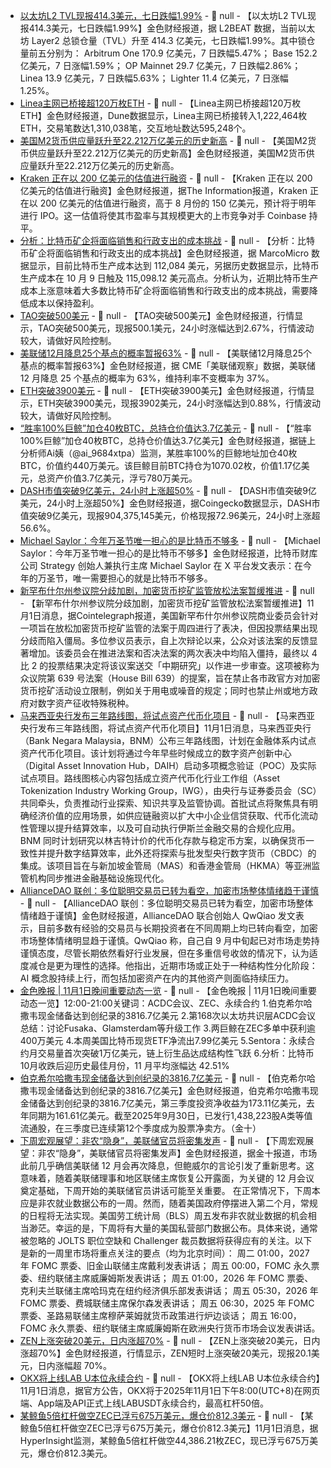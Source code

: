 - [以太坊L2 TVL现报414.3美元，七日跌幅1.99%]() - 📰 null - 【以太坊L2 TVL现报414.3美元，七日跌幅1.99%】金色财经报道，据 L2BEAT 数据，当前以太坊 Layer2 总锁仓量（TVL）升至 414.3 亿美元，七日跌幅1.99%。其中锁仓量前五分别为： 
Arbitrum One 170.9 亿美元，7 日跌幅5.47%； 
Base 152.2 亿美元，7 日涨幅1.59%； 
OP Mainnet 29.7 亿美元，7 日跌幅2.86%； 
Linea 13.9 亿美元，7 日跌幅5.63%； 
Lighter 11.4 亿美元，7 日涨幅1.25%。
- [Linea主网已桥接超120万枚ETH]() - 📰 null - 【Linea主网已桥接超120万枚ETH】金色财经报道，Dune数据显示，Linea主网已桥接转入1,222,464枚ETH，交易笔数达1,310,038笔，交互地址数达595,248个。
- [美国M2货币供应量跃升至22.212万亿美元的历史新高]() - 📰 null - 【美国M2货币供应量跃升至22.212万亿美元的历史新高】金色财经报道，美国M2货币供应量跃升至22.212万亿美元的历史新高。
- [Kraken 正在以 200 亿美元的估值进行融资](https://x.com/theinformation/status/1984655442400727480) - 📰 null - 【Kraken 正在以 200 亿美元的估值进行融资】金色财经报道，据The Information报道，Kraken 正在以 200 亿美元的估值进行融资，高于 8 月份的 150 亿美元，预计将于明年进行 IPO。这一估值将使其市盈率与其规模更大的上市竞争对手 Coinbase 持平。
- [分析：比特币矿企将面临销售和行政支出的成本挑战](https://en.macromicro.me/series/8194/bitcoin-production-total-cost) - 📰 null - 【分析：比特币矿企将面临销售和行政支出的成本挑战】金色财经报道，据 MarcoMicro 数据显示，目前比特币生产成本达到 112,084 美元，另据历史数据显示，比特币生产成本在 10 月 9 日触及 115,098.12 美元高点。分析认为，近期比特币生产成本上涨意味着大多数比特币矿企将面临销售和行政支出的成本挑战，需要降低成本以保持盈利。
- [TAO突破500美元]() - 📰 null - 【TAO突破500美元】金色财经报道，行情显示，TAO突破500美元，现报500.1美元，24小时涨幅达到2.67%，行情波动较大，请做好风险控制。
- [美联储12月降息25个基点的概率暂报63%]() - 📰 null - 【美联储12月降息25个基点的概率暂报63%】金色财经报道，据 CME「美联储观察」数据，美联储 12 月降息 25 个基点的概率为 63%，维持利率不变概率为 37%。
- [ETH突破3900美元]() - 📰 null - 【ETH突破3900美元】金色财经报道，行情显示，ETH突破3900美元，现报3902美元，24小时涨幅达到0.88%，行情波动较大，请做好风险控制。
- [“胜率100%巨鲸”加仓40枚BTC，总持仓价值达3.7亿美元](https://x.com/ai_9684xtpa/status/1984629595929546952) - 📰 null - 【“胜率100%巨鲸”加仓40枚BTC，总持仓价值达3.7亿美元】金色财经报道，据链上分析师Ai姨（@ai_9684xtpa）监测，某胜率100%的巨鲸地址加仓40枚BTC，价值约440万美元。该巨鲸目前BTC持仓为1070.02枚，价值1.17亿美元，总资产价值3.7亿美元，浮亏780万美元。
- [DASH市值突破9亿美元，24小时上涨超50%]() - 📰 null - 【DASH市值突破9亿美元，24小时上涨超50%】金色财经报道，据Coingecko数据显示，DASH市值突破9亿美元，现报904,375,145美元，价格现报72.96美元，24小时上涨超56.6%。
- [Michael Saylor：今年万圣节唯一担心的是比特币不够多](https://x.com/saylor/status/1984604707013460116) - 📰 null - 【Michael Saylor：今年万圣节唯一担心的是比特币不够多】金色财经报道，比特币财库公司 Strategy 创始人兼执行主席 Michael Saylor 在 X 平台发文表示：在今年的万圣节，唯一需要担心的就是比特币不够多。
- [新罕布什尔州参议院分歧加剧，加密货币挖矿监管放松法案暂缓推进](https://cointelegraph.com/news/new-hampshire-senate-stalls-crypto-mining-deregulation-bill-after-split-vote) - 📰 null - 【新罕布什尔州参议院分歧加剧，加密货币挖矿监管放松法案暂缓推进】11月1日消息，据Cointelegraph报道，美国新罕布什尔州参议院商业委员会针对一项旨在放松加密货币挖矿监管的法案于周四进行了表决，但因投票结果出现分歧而陷入僵局。多位参议员表示，自上次辩论以来，公众对该法案的反馈显著增加。该委员会在推进法案和否决法案的两次表决中均陷入僵持，最终以 4 比 2 的投票结果决定将该议案送交「中期研究」以作进一步审查。这项被称为众议院第 639 号法案（House Bill 639）的提案，旨在禁止各市政官方对加密货币挖矿活动设立限制，例如关于用电或噪音的规定；同时也禁止州或地方政府对数字资产征收特殊税种。
- [马来西亚央行发布三年路线图，将试点资产代币化项目](https://cointelegraph.com/news/malaysia-central-bank-roadmap-pilot-asset-tokenization) - 📰 null - 【马来西亚央行发布三年路线图，将试点资产代币化项目】11月1日消息，马来西亚央行（Bank Negara Malaysia，BNM）公布三年路线图，计划在金融体系内试点资产代币化项目。该计划将通过今年早些时候成立的数字资产创新中心（Digital Asset Innovation Hub，DAIH）启动多项概念验证（POC）及实际试点项目。路线图核心内容包括成立资产代币化行业工作组（Asset Tokenization Industry Working Group，IWG），由央行与证券委员会（SC）共同牵头，负责推动行业探索、知识共享及监管协调。首批试点将聚焦具有明确经济价值的应用场景，如供应链融资以扩大中小企业信贷获取、代币化流动性管理以提升结算效率，以及可自动执行伊斯兰金融交易的合规化应用。BNM 同时计划研究以林吉特计价的代币化存款与稳定币方案，以确保货币一致性并提升数字结算效率，此外还将探索与批发型央行数字货币（CBDC）的集成。该项目旨在与新加坡金管局（MAS）和香港金管局（HKMA）等亚洲监管机构同步推进金融基础设施现代化。
- [AllianceDAO 联创：多位聪明交易员已转为看空，加密市场整体情绪趋于谨慎](https://x.com/QwQiao/status/1984577185194050043) - 📰 null - 【AllianceDAO 联创：多位聪明交易员已转为看空，加密市场整体情绪趋于谨慎】金色财经报道，AllianceDAO 联合创始人 QwQiao 发文表示，目前多数有经验的交易员与长期投资者在不同周期上均已转向看空，加密市场整体情绪明显趋于谨慎。QwQiao 称，自己自 9 月中旬起已对市场走势持谨慎态度，尽管长期依然看好行业发展，但在多重信号收敛的情况下，认为适度减仓是更为理性的选择。他指出，近期市场或正处于一种结构性分化阶段：AI 概念股持续上行，而包括加密资产在内的其他资产则面临持续压力。
- [金色晚报 | 11月1日晚间重要动态一览]() - 📰 null - 【金色晚报 | 11月1日晚间重要动态一览】12:00-21:00关键词：ACDC会议、ZEC、永续合约 
1.伯克希尔哈撒韦现金储备达到创纪录的3816.7亿美元 
2.第168次以太坊共识层ACDC会议总结：讨论Fusaka、Glamsterdam等升级工作 
3.两巨鲸在ZEC多单中获利逾400万美元 
4.本周美国比特币现货ETF净流出7.99亿美元 
5.Sentora：永续合约月交易量首次突破1万亿美元，链上衍生品达成结构性飞跃 
6.分析：比特币10月收跌后迎历史最佳月份，11 月平均涨幅达 42.51%
- [伯克希尔哈撒韦现金储备达到创纪录的3816.7亿美元]() - 📰 null - 【伯克希尔哈撒韦现金储备达到创纪录的3816.7亿美元】金色财经报道，伯克希尔哈撒韦现金储备达到创纪录的3816.7亿美元，第三季度投资净收益为173.11亿美元，去年同期为161.61亿美元。截至2025年9月30日，已发行1,438,223股A类等值流通股，在三季度已连续第12个季度成为股票净卖方。（金十）
- [下周宏观展望：非农“隐身”，美联储官员将密集发声]() - 📰 null - 【下周宏观展望：非农“隐身”，美联储官员将密集发声】金色财经报道，据金十报道，市场此前几乎确信美联储 12 月会再次降息，但鲍威尔的言论引发了重新思考。这意味着，随着美联储理事和地区联储主席恢复公开露面，为关键的 12 月会议奠定基础，下周开始的美联储官员讲话可能至关重要。 
在正常情况下，下周本应是非农就业数据公布的一周。然而，随着美国政府停摆进入第二个月，常规的日程将无法实现。美国劳工统计局（BLS）周五发布非农就业数据的机会相当渺茫。幸运的是，下周将有大量的美国私营部门数据公布。具体来说，通常被忽略的 JOLTS 职位空缺和 Challenger 裁员数据将获得应有的关注。以下是新的一周里市场将重点关注的要点（均为北京时间）： 
周二 01:00，2027 年 FOMC 票委、旧金山联储主席戴利发表讲话； 
周五 00:00，FOMC 永久票委、纽约联储主席威廉姆斯发表讲话； 
周五 01:00，2026 年 FOMC 票委、克利夫兰联储主席哈玛克在纽约经济俱乐部发表讲话； 
周五 05:30，2026 年 FOMC 票委、费城联储主席保尔森发表讲话； 
周五 06:30，2025 年 FOMC 票委、圣路易联储主席穆萨莱姆就货币政策进行炉边谈话； 
周五 16:00，FOMC 永久票委、纽约联储主席威廉姆斯在欧洲央行货币市场会议发表讲话。
- [ZEN上涨突破20美元，日内涨超70%]() - 📰 null - 【ZEN上涨突破20美元，日内涨超70%】金色财经报道，行情显示，ZEN短时上涨突破20美元，现报20.1美元，日内涨幅超 70%。
- [OKX将上线LAB U本位永续合约]() - 📰 null - 【OKX将上线LAB U本位永续合约】11月1日消息，据官方公告，OKX将于2025年11月1日下午8:00(UTC+8)在网页端、App端及API正式上线LABUSDT永续合约，最高杠杆50倍。
- [某鲸鱼5倍杠杆做空ZEC已浮亏675万美元，爆仓价812.3美元]() - 📰 null - 【某鲸鱼5倍杠杆做空ZEC已浮亏675万美元，爆仓价812.3美元】11月1日消息，据HyperInsight监测，某鲸鱼5倍杠杆做空44,386.21枚ZEC，现已浮亏675万美元，爆仓价812.3美元。
